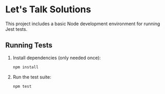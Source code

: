 # Let's Talk Solutions

This project includes a basic Node development environment for running Jest tests.

## Running Tests

1. Install dependencies (only needed once):
   ```bash
   npm install
   ```
2. Run the test suite:
   ```bash
   npm test
   ```
